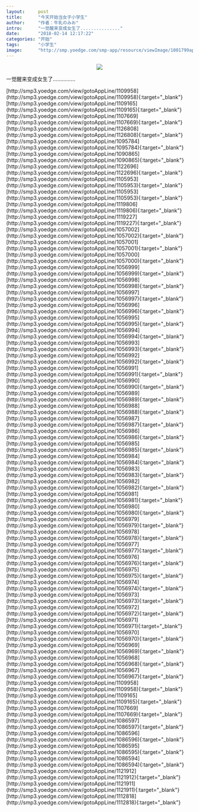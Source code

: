 ```yaml
---
layout:     post
title:      "今天开始当女子小学生"
author:     "作者：牛乳のみお"
intro:      "一觉醒来变成女生了..............."
date:       "2018-02-14 12:17:22"
categories: "开始"
tags:       "小学生"
image:      "http://smp.yoedge.com/smp-app/resource/viewImage/1001799appline.png"
---
```

<div style="text-align: center">
<p><img src="http://smp.yoedge.com/smp-app/resource/viewImage/1001799appline.png"/></p>
</div>
<p class="post-meta">
<span>一觉醒来变成女生了...............</span>
</p>
[http://smp3.yoedge.com/view/gotoAppLine/1109958](http://smp3.yoedge.com/view/gotoAppLine/1109958){:target="_blank"}
[http://smp3.yoedge.com/view/gotoAppLine/1109165](http://smp3.yoedge.com/view/gotoAppLine/1109165){:target="_blank"}
[http://smp3.yoedge.com/view/gotoAppLine/1107669](http://smp3.yoedge.com/view/gotoAppLine/1107669){:target="_blank"}
[http://smp3.yoedge.com/view/gotoAppLine/1126808](http://smp3.yoedge.com/view/gotoAppLine/1126808){:target="_blank"}
[http://smp3.yoedge.com/view/gotoAppLine/1095784](http://smp3.yoedge.com/view/gotoAppLine/1095784){:target="_blank"}
[http://smp3.yoedge.com/view/gotoAppLine/1090865](http://smp3.yoedge.com/view/gotoAppLine/1090865){:target="_blank"}
[http://smp3.yoedge.com/view/gotoAppLine/1122696](http://smp3.yoedge.com/view/gotoAppLine/1122696){:target="_blank"}
[http://smp3.yoedge.com/view/gotoAppLine/1105953](http://smp3.yoedge.com/view/gotoAppLine/1105953){:target="_blank"}
[http://smp3.yoedge.com/view/gotoAppLine/1105953](http://smp3.yoedge.com/view/gotoAppLine/1105953){:target="_blank"}
[http://smp3.yoedge.com/view/gotoAppLine/1119806](http://smp3.yoedge.com/view/gotoAppLine/1119806){:target="_blank"}
[http://smp3.yoedge.com/view/gotoAppLine/1119227](http://smp3.yoedge.com/view/gotoAppLine/1119227){:target="_blank"}
[http://smp3.yoedge.com/view/gotoAppLine/1057002](http://smp3.yoedge.com/view/gotoAppLine/1057002){:target="_blank"}
[http://smp3.yoedge.com/view/gotoAppLine/1057001](http://smp3.yoedge.com/view/gotoAppLine/1057001){:target="_blank"}
[http://smp3.yoedge.com/view/gotoAppLine/1057000](http://smp3.yoedge.com/view/gotoAppLine/1057000){:target="_blank"}
[http://smp3.yoedge.com/view/gotoAppLine/1056999](http://smp3.yoedge.com/view/gotoAppLine/1056999){:target="_blank"}
[http://smp3.yoedge.com/view/gotoAppLine/1056998](http://smp3.yoedge.com/view/gotoAppLine/1056998){:target="_blank"}
[http://smp3.yoedge.com/view/gotoAppLine/1056997](http://smp3.yoedge.com/view/gotoAppLine/1056997){:target="_blank"}
[http://smp3.yoedge.com/view/gotoAppLine/1056996](http://smp3.yoedge.com/view/gotoAppLine/1056996){:target="_blank"}
[http://smp3.yoedge.com/view/gotoAppLine/1056995](http://smp3.yoedge.com/view/gotoAppLine/1056995){:target="_blank"}
[http://smp3.yoedge.com/view/gotoAppLine/1056994](http://smp3.yoedge.com/view/gotoAppLine/1056994){:target="_blank"}
[http://smp3.yoedge.com/view/gotoAppLine/1056993](http://smp3.yoedge.com/view/gotoAppLine/1056993){:target="_blank"}
[http://smp3.yoedge.com/view/gotoAppLine/1056992](http://smp3.yoedge.com/view/gotoAppLine/1056992){:target="_blank"}
[http://smp3.yoedge.com/view/gotoAppLine/1056991](http://smp3.yoedge.com/view/gotoAppLine/1056991){:target="_blank"}
[http://smp3.yoedge.com/view/gotoAppLine/1056990](http://smp3.yoedge.com/view/gotoAppLine/1056990){:target="_blank"}
[http://smp3.yoedge.com/view/gotoAppLine/1056989](http://smp3.yoedge.com/view/gotoAppLine/1056989){:target="_blank"}
[http://smp3.yoedge.com/view/gotoAppLine/1056988](http://smp3.yoedge.com/view/gotoAppLine/1056988){:target="_blank"}
[http://smp3.yoedge.com/view/gotoAppLine/1056987](http://smp3.yoedge.com/view/gotoAppLine/1056987){:target="_blank"}
[http://smp3.yoedge.com/view/gotoAppLine/1056986](http://smp3.yoedge.com/view/gotoAppLine/1056986){:target="_blank"}
[http://smp3.yoedge.com/view/gotoAppLine/1056985](http://smp3.yoedge.com/view/gotoAppLine/1056985){:target="_blank"}
[http://smp3.yoedge.com/view/gotoAppLine/1056984](http://smp3.yoedge.com/view/gotoAppLine/1056984){:target="_blank"}
[http://smp3.yoedge.com/view/gotoAppLine/1056983](http://smp3.yoedge.com/view/gotoAppLine/1056983){:target="_blank"}
[http://smp3.yoedge.com/view/gotoAppLine/1056982](http://smp3.yoedge.com/view/gotoAppLine/1056982){:target="_blank"}
[http://smp3.yoedge.com/view/gotoAppLine/1056981](http://smp3.yoedge.com/view/gotoAppLine/1056981){:target="_blank"}
[http://smp3.yoedge.com/view/gotoAppLine/1056980](http://smp3.yoedge.com/view/gotoAppLine/1056980){:target="_blank"}
[http://smp3.yoedge.com/view/gotoAppLine/1056979](http://smp3.yoedge.com/view/gotoAppLine/1056979){:target="_blank"}
[http://smp3.yoedge.com/view/gotoAppLine/1056978](http://smp3.yoedge.com/view/gotoAppLine/1056978){:target="_blank"}
[http://smp3.yoedge.com/view/gotoAppLine/1056977](http://smp3.yoedge.com/view/gotoAppLine/1056977){:target="_blank"}
[http://smp3.yoedge.com/view/gotoAppLine/1056976](http://smp3.yoedge.com/view/gotoAppLine/1056976){:target="_blank"}
[http://smp3.yoedge.com/view/gotoAppLine/1056975](http://smp3.yoedge.com/view/gotoAppLine/1056975){:target="_blank"}
[http://smp3.yoedge.com/view/gotoAppLine/1056974](http://smp3.yoedge.com/view/gotoAppLine/1056974){:target="_blank"}
[http://smp3.yoedge.com/view/gotoAppLine/1056973](http://smp3.yoedge.com/view/gotoAppLine/1056973){:target="_blank"}
[http://smp3.yoedge.com/view/gotoAppLine/1056972](http://smp3.yoedge.com/view/gotoAppLine/1056972){:target="_blank"}
[http://smp3.yoedge.com/view/gotoAppLine/1056971](http://smp3.yoedge.com/view/gotoAppLine/1056971){:target="_blank"}
[http://smp3.yoedge.com/view/gotoAppLine/1056970](http://smp3.yoedge.com/view/gotoAppLine/1056970){:target="_blank"}
[http://smp3.yoedge.com/view/gotoAppLine/1056969](http://smp3.yoedge.com/view/gotoAppLine/1056969){:target="_blank"}
[http://smp3.yoedge.com/view/gotoAppLine/1056968](http://smp3.yoedge.com/view/gotoAppLine/1056968){:target="_blank"}
[http://smp3.yoedge.com/view/gotoAppLine/1056967](http://smp3.yoedge.com/view/gotoAppLine/1056967){:target="_blank"}
[http://smp3.yoedge.com/view/gotoAppLine/1109958](http://smp3.yoedge.com/view/gotoAppLine/1109958){:target="_blank"}
[http://smp3.yoedge.com/view/gotoAppLine/1109165](http://smp3.yoedge.com/view/gotoAppLine/1109165){:target="_blank"}
[http://smp3.yoedge.com/view/gotoAppLine/1107669](http://smp3.yoedge.com/view/gotoAppLine/1107669){:target="_blank"}
[http://smp3.yoedge.com/view/gotoAppLine/1086597](http://smp3.yoedge.com/view/gotoAppLine/1086597){:target="_blank"}
[http://smp3.yoedge.com/view/gotoAppLine/1086596](http://smp3.yoedge.com/view/gotoAppLine/1086596){:target="_blank"}
[http://smp3.yoedge.com/view/gotoAppLine/1086595](http://smp3.yoedge.com/view/gotoAppLine/1086595){:target="_blank"}
[http://smp3.yoedge.com/view/gotoAppLine/1086594](http://smp3.yoedge.com/view/gotoAppLine/1086594){:target="_blank"}
[http://smp3.yoedge.com/view/gotoAppLine/1121912](http://smp3.yoedge.com/view/gotoAppLine/1121912){:target="_blank"}
[http://smp3.yoedge.com/view/gotoAppLine/1121911](http://smp3.yoedge.com/view/gotoAppLine/1121911){:target="_blank"}
[http://smp3.yoedge.com/view/gotoAppLine/1112818](http://smp3.yoedge.com/view/gotoAppLine/1112818){:target="_blank"}


